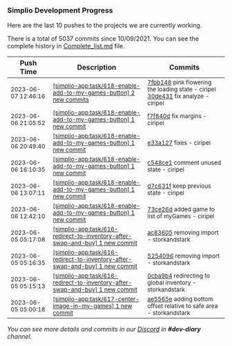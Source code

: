 
### Simplio Development Progress

Here are the last 10 pushes to the projects we are currently working.

There is a total of 5037 commits since 10/09/2021. You can see the complete history in
 [Complete_list.md](Complete_list.md) file.

| Push Time | Description | Commits |
| --- | --- | --- |
| <sub>2023-06-07 12:46:16</sub> | <sub>[[simplio-app:task/618\-enable\-add\-to\-my\-games\-button] 2 new commits](https://github.com/SimplioOfficial/simplio-app/compare/f7f840d91658...30de4311ce5e)</sub> | <sub>[7fbb148](https://github.com/SimplioOfficial/simplio-app/commit/7fbb148adfaf0fd75463abfe50719029d26d33fa) pink flowering the loading state - ciripel<br>[30de431](https://github.com/SimplioOfficial/simplio-app/commit/30de4311ce5e5346c0c28d95ea91d145e192eda1) fix analyze - ciripel</sub> |
| <sub>2023-06-06 21:05:52</sub> | <sub>[[simplio-app:task/618\-enable\-add\-to\-my\-games\-button] 1 new commit](https://github.com/SimplioOfficial/simplio-app/commit/f7f840d91658cdc82d7ebb19e269fbafd4390281)</sub> | <sub>[f7f840d](https://github.com/SimplioOfficial/simplio-app/commit/f7f840d91658cdc82d7ebb19e269fbafd4390281) fix margins - ciripel</sub> |
| <sub>2023-06-06 20:49:40</sub> | <sub>[[simplio-app:task/618\-enable\-add\-to\-my\-games\-button] 1 new commit](https://github.com/SimplioOfficial/simplio-app/commit/e33a127ab32087ec58827473ebaf1fefb0d39912)</sub> | <sub>[e33a127](https://github.com/SimplioOfficial/simplio-app/commit/e33a127ab32087ec58827473ebaf1fefb0d39912) fixes - ciripel</sub> |
| <sub>2023-06-06 16:10:35</sub> | <sub>[[simplio-app:task/618\-enable\-add\-to\-my\-games\-button] 1 new commit](https://github.com/SimplioOfficial/simplio-app/commit/c548ce16372cc8d3cefecc6de6af9139d9790d67)</sub> | <sub>[c548ce1](https://github.com/SimplioOfficial/simplio-app/commit/c548ce16372cc8d3cefecc6de6af9139d9790d67) comment unused state - ciripel</sub> |
| <sub>2023-06-06 13:07:11</sub> | <sub>[[simplio-app:task/618\-enable\-add\-to\-my\-games\-button] 1 new commit](https://github.com/SimplioOfficial/simplio-app/commit/d7c631f7b2c30324fe9f515d33bb878c2e23cae4)</sub> | <sub>[d7c631f](https://github.com/SimplioOfficial/simplio-app/commit/d7c631f7b2c30324fe9f515d33bb878c2e23cae4) keep previous state - ciripel</sub> |
| <sub>2023-06-06 12:42:10</sub> | <sub>[[simplio-app:task/618\-enable\-add\-to\-my\-games\-button] 1 new commit](https://github.com/SimplioOfficial/simplio-app/commit/73ce26d78fa3ad3c1d11819f478d7e3b02114f9d)</sub> | <sub>[73ce26d](https://github.com/SimplioOfficial/simplio-app/commit/73ce26d78fa3ad3c1d11819f478d7e3b02114f9d) added game to list of myGames - ciripel</sub> |
| <sub>2023-06-05 05:17:08</sub> | <sub>[[simplio-app:task/616\-redirect\-to\-inventory\-after\-swap\-and\-buy] 1 new commit](https://github.com/SimplioOfficial/simplio-app/commit/ac8360573933b297f91f42c9f542d6122395c3ef)</sub> | <sub>[ac83605](https://github.com/SimplioOfficial/simplio-app/commit/ac8360573933b297f91f42c9f542d6122395c3ef) removing import - storkandstark</sub> |
| <sub>2023-06-05 05:16:35</sub> | <sub>[[simplio-app:task/616\-redirect\-to\-inventory\-after\-swap\-and\-buy] 1 new commit](https://github.com/SimplioOfficial/simplio-app/commit/52540968d5597098b8c202648ccd5bf6a8120288)</sub> | <sub>[5254096](https://github.com/SimplioOfficial/simplio-app/commit/52540968d5597098b8c202648ccd5bf6a8120288) removing import - storkandstark</sub> |
| <sub>2023-06-05 05:15:13</sub> | <sub>[[simplio-app:task/616\-redirect\-to\-inventory\-after\-swap\-and\-buy] 1 new commit](https://github.com/SimplioOfficial/simplio-app/commit/0cba9b402e975735fe897e4bc776e50c3b9a136b)</sub> | <sub>[0cba9b4](https://github.com/SimplioOfficial/simplio-app/commit/0cba9b402e975735fe897e4bc776e50c3b9a136b) redirecting to global inventory - storkandstark</sub> |
| <sub>2023-06-05 05:00:18</sub> | <sub>[[simplio-app:task/617\-center\-image\-in\-my\-games] 1 new commit](https://github.com/SimplioOfficial/simplio-app/commit/ae5565e694a7e27c669dceb4900952216f0a9a99)</sub> | <sub>[ae5565e](https://github.com/SimplioOfficial/simplio-app/commit/ae5565e694a7e27c669dceb4900952216f0a9a99) adding bottom offset relative to safe area - storkandstark</sub> |

_You can see more details and commits in our [Discord](https://discord.gg/aKhjuwZmdP) in **#dev-diary** channel._
